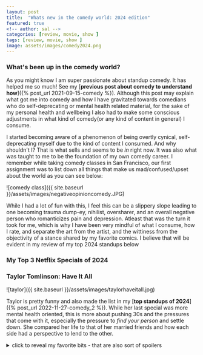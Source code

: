 ```yaml
---
layout: post
title:  "Whats new in the comedy world: 2024 edition"
featured: true
<!-- author: sal -->
categories: [review, movie, show ]
tags: [review, movie, show ]
image: assets/images/comedy2024.png
---
```


### What's been up in the comedy world?
As you might know I am super passionate about standup comedy. It has helped me so much! See my [**previous post about comedy to understand how**]({% post_url 2021-09-15-comedy %}). Although this post may explain what got me into comedy and how I have gravitated towards comedians who do self-deprecating or mental health related material, for the sake of my personal health and wellbeing I also had to make some conscious adjustments in what kind of comedy(or any kind of content in general) I consume. 

I started becoming aware of a phenomenon of being overtly cynical, self-deprecating myself due to the kind of content I consumed. And why shouldn't I? That is what sells and seems to be _in_ right now. It was also what was taught to me to be the foundation of my own comedy career. I remember while taking comedy classes in San Francisco, our first assignment was to list down all things that make us mad/confused/upset about the world as you can see below:

![comedy class]({{ site.baseurl }}/assets/images/negativeopinioncomedy.JPG)

While I had a lot of fun with this, I feel this can be a slippery slope leading to one becoming trauma dump-ey, nihilist, oversharer, and an overall negative person who romanticizes pain and depression. Atleast that was the turn it took for me, which is why I have been very mindful of what I consume, how I rate, and separate the art from the artist, and the wittiness from the objectivity of a stance shared by my favorite comics. I believe that will be evident in my review of my top 2024 standups below

### My Top 3 Netflix Specials of 2024

###  Taylor Tomlinson: Have It All
![taylor]({{ site.baseurl }}/assets/images/taylorhaveitall.jpg)

Taylor is pretty funny and also made the list in my [**top standups of 2024**]({% post_url 2022-11-27-comedy_2 %}). While her last special was more mental health oriented, this is more about pushing 30s and the pressures that come with it, especially the pressure to _find your person_ and settle down. She compared her life to that of her married friends and how each side had a perspective to lend to the other. 

<details>
    <summary> click to reveal my favorite bits - that are also sort of spoilers </summary>
    
*  comparing _dating yourself_ to _going on a walk without headphones_ bit
*   speaking of having to trade-off in life for it be fair. As in saying no one should be allowed to have both their dream job AND their soulmate...if they do their parents better be divorced or dead. 
    This was clever writing but I wasn't very fond of it, because as I said in the intro, I am trying to be very mindful of what I consume, because I inadvertantly end up thinking of comics as sort of life coaches and demi-gods since I find this form of art to be very impressive and since comics are known to _keep it real_, but that can be harmful and at the end of the day these just mere mortals like you and me, so their _epiphanies_ should be taken with a grain of salt (something I totally forgot!)
* _Dating app date is not a blind date, but definitely
  a near-sighted one_ bit
</details>